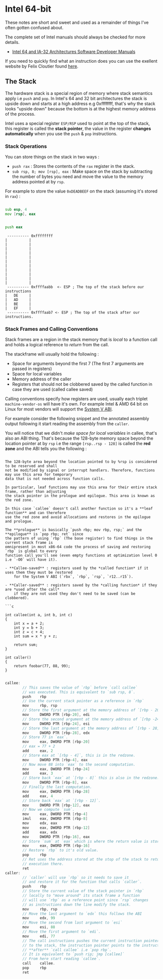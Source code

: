 # Intel 64-bit

These notes are short and sweet and used as a remainder of things I've often
gotten confused about.

The complete set of Intel manuals should always be checked for more details.

- [Intel 64 and IA-32 Architectures Software Developer Manuals](https://www.intel.com/content/www/us/en/developer/articles/technical/intel-sdm.html)

If you need to quickly find what an instruction does you can use the exellent
website by Felix Cloutier found [here](https://www.felixcloutier.com/x86/).

## The Stack

The hardware stack is a special region of memory where stack semantics apply
i.e `push` and `pop`. In Intel's 64 and 32 bit architectures the stack is
upside down and starts at a high address e.g 0xffffffff, that's why the stack
looks "upside down" because the bottom is at the highest memory address of the
process.

Intel uses a special register `ESP/RSP` used to point at the top of the stack,
this register is called the **stack pointer**, the value in the register **changes
automatically** when you use the `push` & `pop` instructions.

### Stack Operations

You can store things on the stack in two ways :

* `push rax` : Stores the contents of the `rax` register in the stack.
* `sub rsp, 8; mov [rsp], eax` : Make space on the stack by subtracting the number
   of bytes you need and move the value to the memory address pointed at by `rsp`.


For example to store the value `0xDEADBEEF` on the stack (assuming it's stored in
`rax`) :

```asm

sub esp, 4
mov [rsp], eax

```

```asm

push eax

```

```
 ---------- 0xffffffff
|          |
|          |
|          |
|          |
|          |
|          |
|          |
|          |
|          |
|          |
|          |
 ---------- 0xffffaabb  <- ESP ; The top of the stack before our instructions
|   DE     |
|   AD     |
|   BE     |
|   EF     |
 ---------- 0xffffaab7 <- ESP ; The top of the stack after our instructions.

```

### Stack Frames and Calling Conventions

Stack frames are a region in the stack memory that is *local* to a function
call and holds a logical reference to *return* from the call.

The stackframe will usually hold the following :

* Space for arguments beyond the first 7 (The first 7 arguments are passed in registers)
* Space for local variables
* Memory address of the caller
* Registers that should not be clobbered saved by the called function in case they are used (called callee saved)

Calling conventions specify how registers are used, usually each triplet `machine-vendor-os`
will have it's own. For example Intel & AMD 64 bit on Linux for most vendors will support
the [System V ABI](https://refspecs.linuxbase.org/elf/x86_64-abi-0.99.pdf).

For example consider the following snippet and the annotated assembly output following it
start reading the assembly from the `caller`.

You will notice that we didn't *make space for local variables* in callee, that's also an
ABI thing. That's because the 128-byte memory space beyond the location pointer at by `rsp`
i.e the range `[rsp..rsp - 128]` is called the **red zone** and the ABI tells you the following :

```

The 128-byte area beyond the location pointed to by %rsp is considered to be reserved and shall
not be modified by signal or interrupt handlers. Therefore, functions may use this area for temporary
data that is not needed across function calls.

In particular, leaf functions may use this area for their entire stack frame, rather than adjusting
the stack pointer in the prologue and epilogue. This area is known as the red zone.

In this case `callee` doesn't call another function so it's a **leaf function** and can therefore
use the red zone and avoid allocations and restores in the epilogue and prologue.

The **prologue** is basically `push rbp; mov rbp, rsp;` and the **epilogue** is `pop rbp; ret` since
the pattern of using `rbp` (The base register) to find things in the current stack frame is
omnipresent in most x86-64 code the process of saving and restoring `rbp` is global to every
function call you'll see (even empty functions at optimization level 0 i.e `-O0` will have it).

- **Callee-saved** : registers used by the *called function* if it uses them they must be restored
    for the System V ABI (`rbx`, `rbp`, `rsp`, `r12..r15`).

- **Caller-saved** : registers saved by the *calling function* if they are *used after the call*
    if they are not used they don't need to be saved (can be clobbered).

```c

int callee(int a, int b, int c)
{
    int x = a + 2;
    int y = b + 3;
    int z = c + 4;
    int sum = x * y + z;

    return sum;
}

int caller()
{
    return foobar(77, 88, 99);
}

```

```c

callee:
        // This saves the value of `rbp` before `call callee`
        // was executed. This is equivalent to `sub rsp, 8`.
        push    rbp
        // Use the current stack pointer as a reference in `rbp`
        mov     rbp, rsp
        // Store the first argument at the memory address of `[rbp - 20]`
        mov     DWORD PTR [rbp-20], edi
        // Store the second argument at the memory address of `[rbp -24]`
        mov     DWORD PTR [rbp-24], esi
        // Store the last argument at the memory address of `[rbp - 28]`
        mov     DWORD PTR [rbp-28], edx
        // Store 77 in `eax`.
        mov     eax, DWORD PTR [rbp-20]
        // eax = 77 + 2
        add     eax, 2
        // Store eax at `[rbp - 4]`, this is in the redzone.
        mov     DWORD PTR [rbp-4], eax
        // Now move 88 into `eax` to the second computation.
        mov     eax, DWORD PTR [rbp-24]
        add     eax, 3
        // Store back `eax` at `[rbp - 8]` this is also in the redzone.
        mov     DWORD PTR [rbp-8], eax
        // Finally the last computation.
        mov     eax, DWORD PTR [rbp-28]
        add     eax, 4
        // Store back `eax` at `[rbp - 12]`.
        mov     DWORD PTR [rbp-12], eax
        // Now we compute `sum`.
        mov     eax, DWORD PTR [rbp-4]
        imul    eax, DWORD PTR [rbp-8]
        mov     edx, eax
        mov     eax, DWORD PTR [rbp-12]
        add     eax, edx
        mov     DWORD PTR [rbp-16], eax
        // Store `sum` at `eax` which is where the return value is stored.
        mov     eax, DWORD PTR [rbp-16]
        // Restore `rbp` to it's old value.
        pop     rbp
        // Ret uses the address stored at the stop of the stack to return
        // execution there.
        ret
caller:
        // `caller` will use `rbp` so it needs to save it
        // and restore it for the function that calls `caller`.
        push    rbp
        // Store the current value of the stack pointer in `rbp`
        // locally to "move around" its stack frame a function
        // will use `rbp` as a reference point since `rsp` changes
        // as instructions down the line modify the stack.
        mov     rbp, rsp
        // Move the last argument to `edx` this follows the ABI
        mov     edx, 99
        // Move the second from last argument to `esi`
        mov     esi, 88
        // Move the first argument to `edi`.
        mov     edi, 77
        // The call instructions pushes the current instruction pointer
        // to the stack, the instruction pointer points to the instruction
        // **after** `call callee` i.e `pop rbp`.
        // It is equivalent to `push rip; jmp [callee]`
        // From here start reading `callee`.
        call    callee.
        pop     rbp
        ret

```

